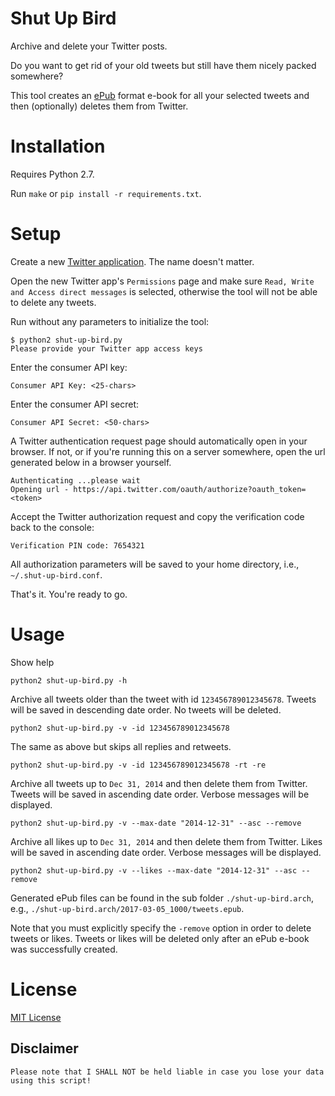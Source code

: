 # Shut Up Bird

Archive and delete your Twitter posts.

Do you want to get rid of your old tweets but still have them nicely packed somewhere?

This tool creates an [ePub](https://en.wikipedia.org/wiki/EPUB) format e-book for all your selected tweets and then (optionally) deletes them from Twitter. 

# Installation

Requires Python 2.7.

Run `make` or `pip install -r requirements.txt`.

# Setup

Create a new [Twitter application](https://apps.twitter.com/). The name doesn't matter.

Open the new Twitter app's `Permissions` page and make sure `Read, Write and Access direct messages` 
is selected, otherwise the tool will not be able to delete any tweets.

Run without any parameters to initialize the tool:

    $ python2 shut-up-bird.py
    Please provide your Twitter app access keys

Enter the consumer API key:

    Consumer API Key: <25-chars>

Enter the consumer API secret:

    Consumer API Secret: <50-chars>

A Twitter authentication request page should automatically open in your browser. 
If not, or if you're running this on a server somewhere, open the url generated below in a browser yourself.

    Authenticating ...please wait
    Opening url - https://api.twitter.com/oauth/authorize?oauth_token=<token>

Accept the Twitter authorization request and copy the verification code back to the console:

    Verification PIN code: 7654321

All authorization parameters will be saved to your home directory, i.e., `~/.shut-up-bird.conf`.

That's it. You're ready to go.

# Usage

Show help

    python2 shut-up-bird.py -h 

Archive all tweets older than the tweet with id `123456789012345678`. 
Tweets will be saved in descending date order. No tweets will be deleted.

    python2 shut-up-bird.py -v -id 123456789012345678

The same as above but skips all replies and retweets.

    python2 shut-up-bird.py -v -id 123456789012345678 -rt -re

Archive all tweets up to `Dec 31, 2014` and then delete them from Twitter. 
Tweets will be saved in ascending date order. Verbose messages will be displayed.

    python2 shut-up-bird.py -v --max-date "2014-12-31" --asc --remove 

Archive all likes up to `Dec 31, 2014` and then delete them from Twitter. 
Likes will be saved in ascending date order. Verbose messages will be displayed.

    python2 shut-up-bird.py -v --likes --max-date "2014-12-31" --asc --remove

Generated ePub files can be found in the sub folder `./shut-up-bird.arch`, e.g., `./shut-up-bird.arch/2017-03-05_1000/tweets.epub`.

Note that you must explicitly specify the `-remove` option in order to delete tweets or likes.
Tweets or likes will be deleted only after an ePub e-book was successfully created.

# License

[MIT License](LICENSE)

## Disclaimer

    Please note that I SHALL NOT be held liable in case you lose your data using this script! 
